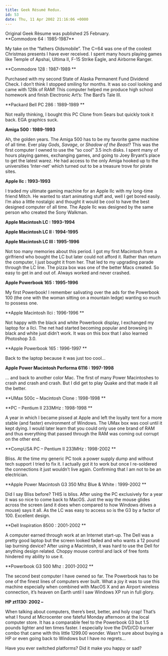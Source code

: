 ```yaml
---
title: Geek Résumé Redux.
id: 53
date: Thu, 11 Apr 2002 21:16:06 +0000
---
```


<div class="reading">Original Geek Rèsume was published 25 February.</div>**Commodore 64 : 1985-1987**  

My take on the “fathers Oldsmobile”. The C=64 was one of the coolest Christmas presents I have ever received. I spent many hours playing games like Temple of Apshai, Ultima II, F-15 Strike Eagle, and Airborne Ranger.  

**Commodore 128 : 1987-1989 **  

Purchased with my second State of Alaska Permanent Fund Dividend Check. I don’t think I stopped smiling for months. It was so cool looking and came with 128k of RAM! This computer helped me produce high school homework and finish Electronic Art’s: The Bard’s Tale III.  

**Packard Bell PC 286 : 1989-1989 **  

Not really thinking, I bought this PC Clone from Sears but quickly took it back. EGA graphics suck.  

**Amiga 500 : 1989-1993**  

Ah, the golden years. The Amiga 500 has to be my favorite game machine of all time. Ever play *Gods*, *Savage*, or *Shadow of the Beast*? This was the first computer I owned to use the “so cool” 3.5 inch disks. I spent many of hours playing games, exchanging games, and going to Joey Bryant’s place to get the latest warez. He had access to the only Amiga hooked up to the universities ‘Inter-net’ which turned out to be a treasure trove for pirate sites.  

**Apple IIc : 1993-1993**  

I traded my ultimate gaming machine for an Apple IIc with my long-time friend Mitch. He wanted to start animating stuff and, well I get bored easily. I’m also a little nostalgic and thought it would be cool to have the best designed computer of all time. The Apple IIc was designed by the same person who created the Sony Walkman.  

**Apple Macintosh LC : 1993-1994**  

**Apple Macintosh LC II : 1994-1995**  

**Apple Macintosh LC III : 1995-1996**  

Not too many memories about this period. I got my first Macintosh from a girlfriend who bought the LC but later could not afford it. Rather than return the computer, I just bought it from her. That led to my upgrading parade through the LC line. The pizza box was one of the better Macs created. So easy to get in and out of. Always worked and never crashed.  

**Apple Powerbook 165 : 1995-1996**  

My first Powerbook! I remember salivating over the ads for the Powerbook 100 (the one with the woman sitting on a mountain ledge) wanting so much to possess one.  

**Apple Macintosh IIci : 1996-1996 **  

Not happy with the black and white Powerbook display, I exchanged my laptop for a IIci. The net had started becoming popular and browsing in black and white just didn’t work. It was on this box that I also learned Photoshop 3.0.  

**Apple Powerbook 165 : 1996-1997 **  

Back to the laptop because it was just too cool…  

**Apple Power Macintosh Performa 6116 : 1997-1998**  

… and back to another color Mac. The first of many Power Macintoshes to crash and crash and crash. But I did get to play Quake and that made it all the better.  

**UMax 500c – Macintosh Clone : 1998-1998 **  

**PC – Pentium II 233MHz : 1998-1998 **  

A year in which I became pissed at Apple and left the loyalty tent for a more stable (and faster) environment of Windows. The UMax box was cool until it kept dying. I would later learn that you could only use one brand of RAM and thus everything that passed through the RAM was coming out corrupt on the other end.  

**CompUSA PC – Pentium II 233MHz : 1998-2002 **  

Bliss. At the time my generic PC took a power supply dump and without tech support I tried to fix it. I actually got it to work but once I re-soldered the connections it just wouldn’t live again. Confirming that I am not to be an electrician.  

**Apple Power Macintosh G3 350 Mhz Blue & White : 1999-2002 **  

Did I say Bliss before? <span class="caps">THIS</span> is bliss. After using the PC exclusively for a year it was so nice to come back to MacOS. Just the way the mouse glides across the screen (and it does when compared to how Windows drives a mouse) says it all. As the LC was easy to access so is the G3 by a factor of 100. Excellent design.  

**Dell Inspiration 8500 : 2001-2002 **  

A computer earned through work at an Internet start-up. The Dell was a pretty good laptop but the screen looked faded and who wants a 12 pound lap burning device? After using a Macintosh, it was hard to use the Dell for anything design related. Choppy mouse control and lack of free fonts hindered my ability to use it.  

**Powerbook G3 500 Mhz : 2001-2002 **  

The second best computer I have owned so far. The Powerbook has to be one of the finest lines of computers ever built. What a joy it was to use this machine especially when combined with MacOS X and an Airport wireless connection, it’s heaven on Earth until I saw Windows <span class="caps">XP</span> run in full glory.  

**HP zt1130: 2002 –**  

When talking about computers, there’s best, better, and holy crap! That’s what I found at Microcenter one fateful Monday afternoon at the local computer store. It has a comparable feel to the Powerbook G3 but 1.5 pounds lighter and ten times faster. I especially love the <span class="caps">DVD/CD</span> burner combo that came with this little 1299.00 wonder. Wasn’t sure about buying a <span class="caps">HP</span> or even going back to Windows but I have no regrets…  

Have you ever switched platforms? Did it make you happy or sad?





